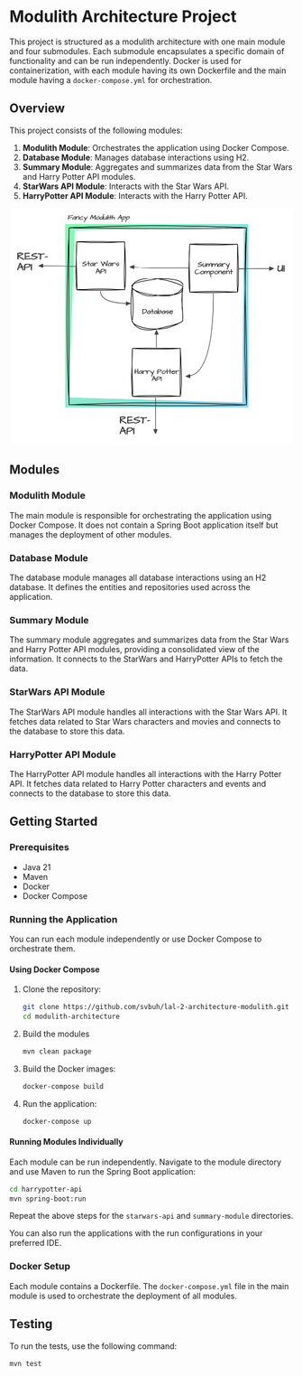 
# Modulith Architecture Project

This project is structured as a modulith architecture with one main module and four submodules. Each submodule encapsulates a specific domain of functionality and can be run independently. Docker is used for containerization, with each module having its own Dockerfile and the main module having a `docker-compose.yml` for orchestration.

## Overview

This project consists of the following modules:

1. **Modulith Module**: Orchestrates the application using Docker Compose.
2. **Database Module**: Manages database interactions using H2.
3. **Summary Module**: Aggregates and summarizes data from the Star Wars and Harry Potter API modules.
3. **StarWars API Module**: Interacts with the Star Wars API.
4. **HarryPotter API Module**: Interacts with the Harry Potter API.

![Architecture Overview](./modulith_overview.png)

## Modules

### Modulith Module

The main module is responsible for orchestrating the application using Docker Compose. It does not contain a Spring Boot application itself but manages the deployment of other modules.

### Database Module

The database module manages all database interactions using an H2 database. It defines the entities and repositories used across the application.

### Summary Module

The summary module aggregates and summarizes data from the Star Wars and Harry Potter API modules, providing a consolidated view of the information. It connects to the StarWars and HarryPotter APIs to fetch the data.

### StarWars API Module

The StarWars API module handles all interactions with the Star Wars API. It fetches data related to Star Wars characters and movies and connects to the database to store this data.

### HarryPotter API Module

The HarryPotter API module handles all interactions with the Harry Potter API. It fetches data related to Harry Potter characters and events and connects to the database to store this data.

## Getting Started

### Prerequisites

- Java 21
- Maven
- Docker
- Docker Compose

### Running the Application

You can run each module independently or use Docker Compose to orchestrate them.

#### Using Docker Compose

1. Clone the repository:
   ```sh
   git clone https://github.com/svbuh/lal-2-architecture-modulith.git
   cd modulith-architecture
   ```
   
2. Build the modules
   ```sh
   mvn clean package
   ```
   
3. Build the Docker images:
   ```sh
   docker-compose build
   ```

4. Run the application:
   ```sh
   docker-compose up
   ```

#### Running Modules Individually

Each module can be run independently. Navigate to the module directory and use Maven to run the Spring Boot application:

```sh
cd harrypotter-api
mvn spring-boot:run
```

Repeat the above steps for the `starwars-api` and `summary-module` directories.

You can also run the applications with the run configurations in your preferred IDE.


### Docker Setup

Each module contains a Dockerfile. The `docker-compose.yml` file in the main module is used to orchestrate the deployment of all modules.

## Testing

To run the tests, use the following command:
```sh
mvn test
```
